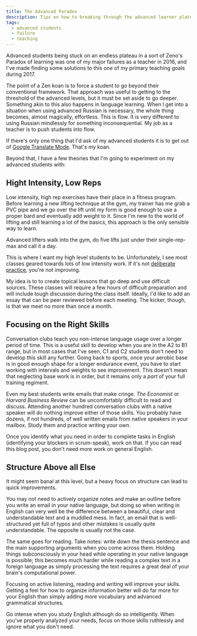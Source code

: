 ```yaml
---
title: The Advanced Paradox
description: Tips on how to breaking through the advanced learner plateau
tags:
  - advanced students
  - failure
  - teaching
---
```


Advanced students being stuck on an endless plateau in a sort of Zeno's Paradox of learning was one of my major failures as a teacher in 2016, and I've made finding some solutions to this one of my primary teaching goals during 2017.

The point of a Zen koan is to force a student to go beyond their conventional framework. That approach was useful to getting to the threshold of the advanced levels, but it must be set aside to go deeper. Something akin to this also happens in language learning. When I get into a situation when using advanced Russian is necessary, the whole thing becomes, almost magically, effortless. This is flow. It is very different to using Russian mindlessly for something inconsequential. My job as a teacher is to push students into flow.

If there's only one thing that I'd ask of my advanced students it is to get out of <a href="/blog/tools-to-study-english-independently#google-translate-mode" target="_blank">Google Translate Mode</a>. That's my koan.

Beyond that, I have a few theories that I'm going to experiment on my advanced students with:

## Hight Intensity, Low Reps

Low intensity, high rep exercises have their place in a fitness program. Before learning a new lifting technique at the gym, my trainer has me grab a PVC pipe and we go over the lift until my form is good enough to use a proper bard and eventually add weight to it. Since I'm new to the world of lifting and still learning a lot of the basics, this approach is the only sensible way to learn.

Advanced lifters walk into the gym, do five lifts just under their single-rep-max and call it a day.

This is where I want my high level students to be. Unfortunately, I see most classes geared towards lots of low intensity work. If it's not <a href="https://en.wikipedia.org/wiki/Practice_(learning_method)#Deliberate_practice" target="_blank">deliberate practice</a>, you're not improving.

My idea is to to create topical lessons that go deep and use difficult sources. These classes will require a few hours of difficult preparation and will include tough discussion during the class itself. Ideally, I'd like to add an essay that can be peer reviewed before each meeting. The kicker, though, is that we meet no more than once a month.

## Focusing on the Right Skills

Conversation clubs teach you non-intense language usage over a longer period of time. This is a useful skill to develop when you are in the A2 to B1 range, but in most cases that I've seen, C1 and C2 students don't need to develop this skill any further. Going back to sports, once your aerobic base is in good enough shape for a longer endurance event, you have to start working with intervals and weights to see improvement. This doesn't mean that neglecting base work is in order, but it remains only a *part* of your full training regiment.

Even my best students write emails that make cringe. *The Economist* or *Harvard Business Review* can be uncomfortably difficult to read and discuss. Attending another hundred conversation clubs with a native speaker will do nothing improve either of those skills. You probably have dozens, if not hundreds, of well written emails from native speakers in your mailbox. Study them and practice writing your own.

Once you identify what you need in order to complete tasks in English (identifying your blockers in scrum-speak), work on that. If you can read this blog post, you don't need more work on general English.

## Structure Above all Else

It might seem banal at this level, but a heavy focus on structure can lead to quick improvements.

You may not need to actively organize notes and make an outline before you write an email in your native language, but doing so when writing in English can very well be the difference between a beautiful, clear and understandable text and a muddled mess. In fact, an email that is well-structured yet full of typos and other mistakes is usually quite understandable. The opposite is usually not the case.

The same goes for reading. Take notes: write down the thesis sentence and the main supporting arguments when you come across them. Holding things subconsciously in your head while operating in your native language is possible; this becomes much harder while reading a complex text in a foreign language as simply processing the text requires a great deal of your brain's computational power.

Focusing on active listening, reading and writing will improve your skills. Getting a feel for how to organize information better will do far more for your English than simply adding more vocabulary and advanced grammatical structures.

Go intense when you study English although do so intelligently. When you've properly analyzed your needs, focus on those skills ruthlessly and ignore what you don't need.

